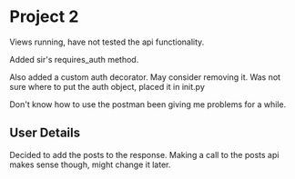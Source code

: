 # Project 2
Views running, have not tested the api functionality.

Added sir's requires_auth method.

Also added a custom auth decorator. May consider removing it.
Was not sure where to put the auth object, placed it in init.py

Don't know how to use the postman been giving me problems for a while.

## User Details
Decided to add the posts to the response. 
Making a call to the posts api makes sense though, might change it later.